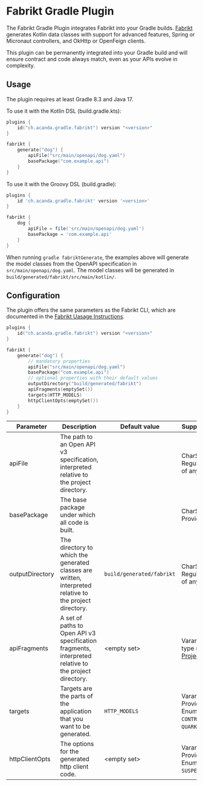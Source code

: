 # Fabrikt Gradle Plugin

The Fabrikt Gradle Plugin integrates Fabrikt into your Gradle builds.
[Fabrikt](https://github.com/cjbooms/fabrikt) generates Kotlin data classes with
support for advanced features, Spring or Micronaut controllers, and OkHttp or
OpenFeign clients.

This plugin can be permanently integrated into your Gradle build and will ensure
contract and code always match, even as your APIs evolve in complexity.

## Usage

The plugin requires at least Gradle 8.3 and Java 17.

To use it with the Kotlin DSL (build.gradle.kts):

```kotlin
plugins {
    id("ch.acanda.gradle.fabrikt") version "<version>"
}

fabrikt {
    generate("dog") {
        apiFile("src/main/openapi/dog.yaml")
        basePackage("com.example.api")
    }
}
```

To use it with the Groovy DSL (build.gradle):

```groovy
plugins {
    id 'ch.acanda.gradle.fabrikt' version '<version>'
}

fabrikt {
    dog {
        apiFile = file('src/main/openapi/dog.yaml')
        basePackage = 'com.example.api'
    }
}
```

When running `gradle fabriktGenerate`, the examples above will generate the
model classes from the OpenAPI specification in `src/main/openapi/dog.yaml`. The
model classes will be generated in `build/generated/fabrikt/src/main/kotlin/`.

## Configuration

The plugin offers the same parameters as the Fabrikt CLI, which are documented
in the [Fabrikt Uasage Instructions](https://github.com/cjbooms/fabrikt#usage-instructions).

```kotlin
plugins {
    id("ch.acanda.gradle.fabrikt") version "<version>"
}

fabrikt {
    generate("dog") {
        // mandatory properties
        apiFile("src/main/openapi/dog.yaml")
        basePackage("com.example.api")
        // optional properties with their default values
        outputDirectory("build/generated/fabrikt")
        apiFragments(emptySet())
        targets(HTTP_MODELS)
        httpClientOpts(emptySet())
    }
}
```

| Parameter       | Description                                                                                              | Default value             | Supported types or values                                                                                                                                |
|-----------------|----------------------------------------------------------------------------------------------------------|---------------------------|----------------------------------------------------------------------------------------------------------------------------------------------------------|
| apiFile         | The path to an Open API v3 specification, interpreted relative to the project directory.                 |                           | CharSequence, File, Path, RegularFile, or a Provider of any of those types.                                                                              |
| basePackage     | The base package under which all code is built.                                                          |                           | CharSequence, Provider\<CharSequence>.                                                                                                                   |
| outputDirectory | The directory to which the generated classes are written, interpreted relative to the project directory. | `build/generated/fabrikt` | CharSequence, File, Path, RegularFile, or a Provider of any of those types.                                                                              |
| apiFragments    | A set of paths to Open API v3 specification fragments, interpreted relative to the project directory.    | \<empty set>              | Varargs or Iterable of any type supported by [Project.files(...)](https://docs.gradle.org/current/kotlin-dsl/gradle/org.gradle.api/-project/files.html). |
| targets         | Targets are the parts of the application that you want to be generated.                                  | `HTTP_MODELS`             | Varargs, Iterable, or Provider\<Iterable> of Enum: `HTTP_MODELS`, `CONTROLLERS`, `CLIENT`, `QUARKUS_REFLECTION_CONFIG`.                                  |
| httpClientOpts  | The options for the generated http client code.                                                          | \<empty set>              | Varargs, Iterable, or Provider\<Iterable> of Enum: `RESILIENCE4J`, `SUSPEND_MODIFIER`.                                                                   | 
